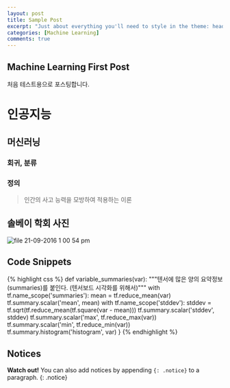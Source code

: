 ```yaml
---
layout: post
title: Sample Post
excerpt: "Just about everything you'll need to style in the theme: headings, paragraphs, blockquotes, tables, code blocks, and more."
categories: [Machine Learning]
comments: true
---
```


## Machine Learning First Post

처음 테스트용으로 포스팅합니다. 

# 인공지능

## 머신러닝

### 회귀, 분류


### 정의

> 인간의 사고 능력을 모방하여 적용하는 이론

## 솔베이 학회 사진
![file 21-09-2016 1 00 54 pm](https://user-images.githubusercontent.com/26396102/46000665-2de72680-c0e4-11e8-8c0f-86945855df21.jpeg)

## Code Snippets

{% highlight css %}
def variable_summaries(var):
    """텐서에 많은 양의 요약정보(summaries)를 붙인다. (텐서보드 시각화를 위해서)"""
    with tf.name_scope('summaries'):
      mean = tf.reduce_mean(var)
      tf.summary.scalar('mean', mean)
      with tf.name_scope('stddev'):
        stddev = tf.sqrt(tf.reduce_mean(tf.square(var - mean)))
      tf.summary.scalar('stddev', stddev)
      tf.summary.scalar('max', tf.reduce_max(var))
      tf.summary.scalar('min', tf.reduce_min(var))
      tf.summary.histogram('histogram', var)
}
{% endhighlight %}


## Notices

**Watch out!** You can also add notices by appending `{: .notice}` to a paragraph.
{: .notice}
